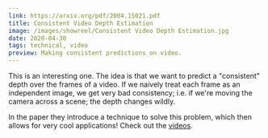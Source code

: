 ```yaml
---
link: https://arxiv.org/pdf/2004.15021.pdf
title: Consistent Video Depth Estimation
image: /images/showreel/Consistent Video Depth Estimation.jpg
date: 2020-04-30
tags: technical, video
preview: Making consistent predictions on video.
---
```


This is an interesting one. The idea is that we want to predict a "consistent"
depth over the frames of a video. If we naively treat each frame as an
independent image, we get very bad consistency; i.e. if we're moving the
camera across a scene; the depth changes wildly.

In the paper they introduce a technique to solve this problem, which then
allows for very cool applications! Check out the
[videos](https://roxanneluo.github.io/Consistent-Video-Depth-Estimation/).

